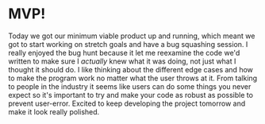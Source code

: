 # MVP!

Today we got our minimum viable product up and running, which meant we got to start working on stretch goals and have a bug squashing session. I really enjoyed the bug hunt because it let me reexamine the code we'd written to make sure I <em>actually</em> knew what it was doing, not just what I thought it should do. I like thinking about the different edge cases and how to make the program work no matter what the user throws at it. From talking to people in the industry it seems like users can do some things you never expect so it's important to try and make your code as robust as possible to prevent user-error. Excited to keep developing the project tomorrow and make it look really polished.
